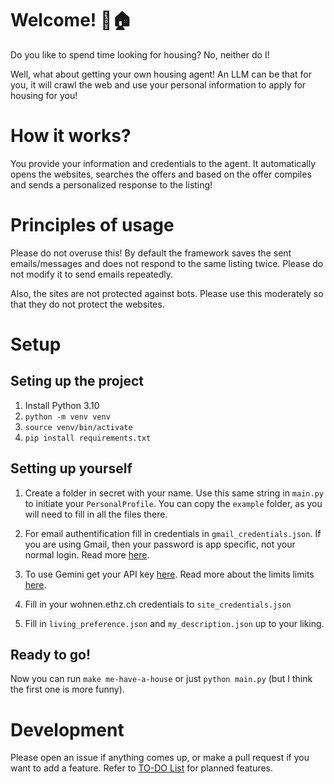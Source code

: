 # Welcome! 🚗🏠

Do you like to spend time looking for housing? No, neither do I!

Well, what about getting your own housing agent! An LLM can be that for you, it will crawl the web and use your personal information to apply for housing for you!

# How it works?

You provide your information and credentials to the agent. It automatically opens the websites, searches the offers and based on the offer compiles and sends a personalized response to the listing!

# Principles of usage

Please do not overuse this! By default the framework saves the sent emails/messages and does not respond to the same listing twice. Please do not modify it to send emails repeatedly.

Also, the sites are not protected against bots. Please use this moderately so that they do not protect the websites.

# Setup 

## Seting up the project

1. Install Python 3.10
2. `python -m venv venv`
3. `source venv/bin/activate`
4. `pip install requirements.txt`

## Setting up yourself

1. Create a folder in secret with your name.  Use this same string in `main.py` to initiate your `PersonalProfile`. You can copy the `example` folder, as you will need to fill in all the files there.

2. For email authentification fill in credentials in `gmail_credentials.json`. If you are using Gmail, then your password is app specific, not your normal login. Read more [here](https://support.google.com/mail/answer/185833?hl=en).

3. To use Gemini get your API key [here](https://aistudio.google.com/apikey). Read more about the limits limits [here](https://ai.google.dev/gemini-api/docs/rate-limits?hl=es-419).

4. Fill in your wohnen.ethz.ch credentials to `site_credentials.json`

5. Fill in `living_preference.json` and `my_description.json` up to your liking.

## Ready to go!

Now you can run `make me-have-a-house` or just `python main.py` (but I think the first one is more funny).

# Development

Please open an issue if anything comes up, or make a pull request if you want to add a feature. Refer to [TO-DO List](TODO.md) for planned features.